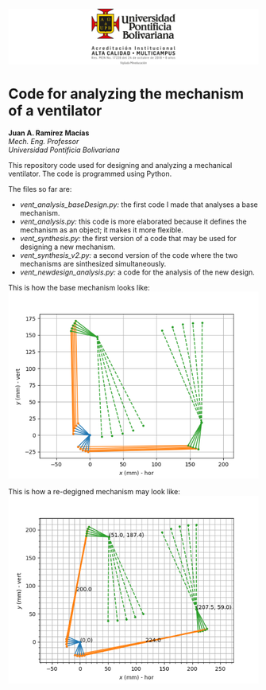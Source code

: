 ![Logo UPB](./img/logoUPB.png)

# Code for analyzing the mechanism of a ventilator
**Juan A. Ramírez Macías**  
*Mech. Eng. Professor*  
*Universidad Pontificia Bolivariana*

This repository code used for designing and analyzing a mechanical ventilator. The code is programmed using Python.

The files so far are:
- *vent_analysis_baseDesign.py:* the first code I made that analyses a base mechanism.
- *vent_analysis.py:* this code is more elaborated because it defines the mechanism as an object; it makes it more flexible.
- *vent_synthesis.py:* the first version of a code that may be used for designing a new mechanism.
- *vent_synthesis_v2.py:* a second version of the code where the two mechanisms are sinthesized simultaneously.
- *vent_newdesign_analysis.py:* a code for the analysis of the new design.

This is how the base mechanism looks like:
![Position analysis](./img/posi_analysis.png)

This is how a re-degigned mechanism may look like:
![Position analysis](./img/mecanismo_nuevo_xy_45deg.png)